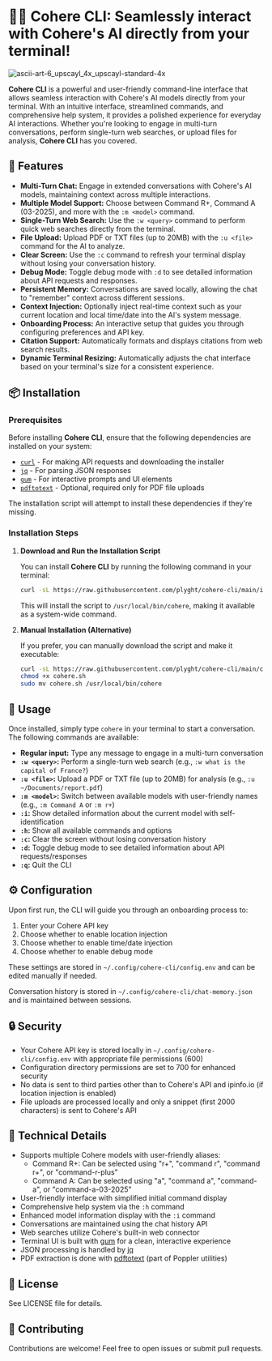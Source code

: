 # 💬🌸 Cohere CLI: Seamlessly interact with Cohere's AI directly from your terminal!
![ascii-art-6_upscayl_4x_upscayl-standard-4x](https://github.com/user-attachments/assets/b848c8dd-0a15-478b-baed-036a3aae2e7d)

**Cohere CLI** is a powerful and user-friendly command-line interface that allows seamless interaction with Cohere's AI models directly from your terminal. With an intuitive interface, streamlined commands, and comprehensive help system, it provides a polished experience for everyday AI interactions. Whether you're looking to engage in multi-turn conversations, perform single-turn web searches, or upload files for analysis, **Cohere CLI** has you covered.

## 🚀 Features

- **Multi-Turn Chat:** Engage in extended conversations with Cohere's AI models, maintaining context across multiple interactions.
- **Multiple Model Support:** Choose between Command R+, Command A (03-2025), and more with the `:m <model>` command.
- **Single-Turn Web Search:** Use the `:w <query>` command to perform quick web searches directly from the terminal.
- **File Upload:** Upload PDF or TXT files (up to 20MB) with the `:u <file>` command for the AI to analyze.
- **Clear Screen:** Use the `:c` command to refresh your terminal display without losing your conversation history.
- **Debug Mode:** Toggle debug mode with `:d` to see detailed information about API requests and responses.
- **Persistent Memory:** Conversations are saved locally, allowing the chat to "remember" context across different sessions.
- **Context Injection:** Optionally inject real-time context such as your current location and local time/date into the AI's system message.
- **Onboarding Process:** An interactive setup that guides you through configuring preferences and API key.
- **Citation Support:** Automatically formats and displays citations from web search results.
- **Dynamic Terminal Resizing:** Automatically adjusts the chat interface based on your terminal's size for a consistent experience.

## 📦 Installation

### Prerequisites

Before installing **Cohere CLI**, ensure that the following dependencies are installed on your system:

- [`curl`](https://curl.se/) - For making API requests and downloading the installer
- [`jq`](https://stedolan.github.io/jq/) - For parsing JSON responses
- [`gum`](https://github.com/charmbracelet/gum) - For interactive prompts and UI elements
- [`pdftotext`](https://poppler.freedesktop.org/) - Optional, required only for PDF file uploads

The installation script will attempt to install these dependencies if they're missing.

### Installation Steps

1. **Download and Run the Installation Script**

   You can install **Cohere CLI** by running the following command in your terminal:

   ```bash
   curl -sL https://raw.githubusercontent.com/plyght/cohere-cli/main/install.sh | bash
   ```

   This will install the script to `/usr/local/bin/cohere`, making it available as a system-wide command.

2. **Manual Installation (Alternative)**

   If you prefer, you can manually download the script and make it executable:

   ```bash
   curl -sL https://raw.githubusercontent.com/plyght/cohere-cli/main/cohere.sh -o cohere.sh
   chmod +x cohere.sh
   sudo mv cohere.sh /usr/local/bin/cohere
   ```

## 🔧 Usage

Once installed, simply type `cohere` in your terminal to start a conversation. The following commands are available:

- **Regular input:** Type any message to engage in a multi-turn conversation
- **`:w <query>`:** Perform a single-turn web search (e.g., `:w what is the capital of France?`)
- **`:u <file>`:** Upload a PDF or TXT file (up to 20MB) for analysis (e.g., `:u ~/Documents/report.pdf`)
- **`:m <model>`:** Switch between available models with user-friendly names (e.g., `:m Command A` or `:m r+`)
- **`:i`:** Show detailed information about the current model with self-identification
- **`:h`:** Show all available commands and options
- **`:c`:** Clear the screen without losing conversation history
- **`:d`:** Toggle debug mode to see detailed information about API requests/responses
- **`:q`:** Quit the CLI

## ⚙️ Configuration

Upon first run, the CLI will guide you through an onboarding process to:

1. Enter your Cohere API key
2. Choose whether to enable location injection
3. Choose whether to enable time/date injection
4. Choose whether to enable debug mode

These settings are stored in `~/.config/cohere-cli/config.env` and can be edited manually if needed.

Conversation history is stored in `~/.config/cohere-cli/chat-memory.json` and is maintained between sessions.

## 🔒 Security

- Your Cohere API key is stored locally in `~/.config/cohere-cli/config.env` with appropriate file permissions (600)
- Configuration directory permissions are set to 700 for enhanced security
- No data is sent to third parties other than to Cohere's API and ipinfo.io (if location injection is enabled)
- File uploads are processed locally and only a snippet (first 2000 characters) is sent to Cohere's API

## 🧩 Technical Details

- Supports multiple Cohere models with user-friendly aliases:
  - Command R+: Can be selected using "r+", "command r", "command r+", or "command-r-plus"
  - Command A: Can be selected using "a", "command a", "command-a", or "command-a-03-2025"
- User-friendly interface with simplified initial command display
- Comprehensive help system via the `:h` command
- Enhanced model information display with the `:i` command
- Conversations are maintained using the chat history API
- Web searches utilize Cohere's built-in web connector
- Terminal UI is built with [gum](https://github.com/charmbracelet/gum) for a clean, interactive experience
- JSON processing is handled by [jq](https://stedolan.github.io/jq/)
- PDF extraction is done with [pdftotext](https://poppler.freedesktop.org/) (part of Poppler utilities)

## 📜 License

See LICENSE file for details.

## 🤝 Contributing

Contributions are welcome! Feel free to open issues or submit pull requests.